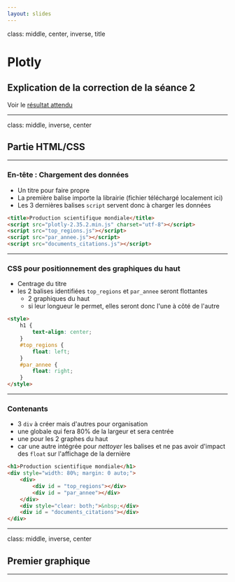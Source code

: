 ```yaml
---
layout: slides
---
```


class: middle, center, inverse, title
# Plotly

## Explication de la correction de la séance 2

Voir le [résultat attendu](seance2/seance2-demande.html)

---
class: middle, inverse, center

## Partie HTML/CSS

---
### En-tête : Chargement des données

- Un titre pour faire propre
- La première balise importe la librairie (fichier téléchargé localement ici)
- Les 3 dernières balises `script` servent donc à charger les données

```html
<title>Production scientifique mondiale</title>
<script src="plotly-2.35.2.min.js" charset="utf-8"></script>
<script src="top_regions.js"></script>
<script src="par_annee.js"></script>
<script src="documents_citations.js"></script>
```

---
### CSS pour positionnement des graphiques du haut

- Centrage du titre
- les 2 balises identifiées `top_regions` et `par_annee` seront flottantes
    - 2 graphiques du haut
    - si leur longueur le permet, elles seront donc l'une à côté de l'autre

```html
<style>
    h1 {
        text-align: center;
    }
    #top_regions {
        float: left;
    }
    #par_annee {
        float: right;
    }
</style>
```

---
### Contenants

- 3 `div` à créer mais d'autres pour organisation
- une globale qui fera 80% de la largeur et sera centrée
- une pour les 2 graphes du haut
- car une autre intégrée pour *nettoyer* les balises et ne pas avoir d'impact des `float` sur l'affichage de la dernière

```html
<h1>Production scientifique mondiale</h1>
<div style="width: 80%; margin: 0 auto;">
    <div>
        <div id = "top_regions"></div>
        <div id = "par_annee"></div>
    </div>
    <div style="clear: both;">&nbsp;</div>
    <div id = "documents_citations"></div>
</div>
```

---
class: middle, inverse, center

## Premier graphique

---
### 


